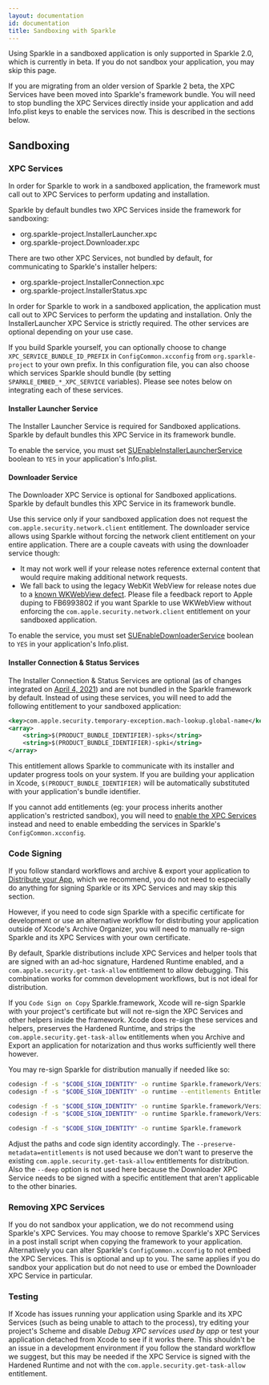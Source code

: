 ```yaml
---
layout: documentation
id: documentation
title: Sandboxing with Sparkle
---
```


Using Sparkle in a sandboxed application is only supported in Sparkle 2.0, which is currently in beta. If you do not sandbox your application, you may skip this page.

If you are migrating from an older version of Sparkle 2 beta, the XPC Services have been moved into Sparkle's framework bundle. You will need to stop bundling the XPC Services directly inside your application and add Info.plist keys to enable the services now. This is described in the sections below.

## Sandboxing

### XPC Services

In order for Sparkle to work in a sandboxed application, the framework must call out to XPC Services to perform updating and installation.

Sparkle by default bundles two XPC Services inside the framework for sandboxing:

* org.sparkle-project.InstallerLauncher.xpc
* org.sparkle-project.Downloader.xpc

There are two other XPC Services, not bundled by default, for communicating to Sparkle's installer helpers:

* org.sparkle-project.InstallerConnection.xpc
* org.sparkle-project.InstallerStatus.xpc

In order for Sparkle to work in a sandboxed application, the application must call out to XPC Services to perform the updating and installation. Only the InstallerLauncher XPC Service is strictly required. The other services are optional depending on your use case.

If you build Sparkle yourself, you can optionally choose to change `XPC_SERVICE_BUNDLE_ID_PREFIX` in `ConfigCommon.xcconfig` from `org.sparkle-project` to your own prefix. In this configuration file, you can also choose which services Sparkle should bundle (by setting `SPARKLE_EMBED_*_XPC_SERVICE` variables). Please see notes below on integrating each of these services.

#### Installer Launcher Service

The Installer Launcher Service is required for Sandboxed applications. Sparkle by default bundles this XPC Service in its framework bundle.

To enable the service, you must set [SUEnableInstallerLauncherService](/documentation/customization#sandboxing-settings) boolean to `YES` in your application's Info.plist.

#### Downloader Service

The Downloader XPC Service is optional for Sandboxed applications. Sparkle by default bundles this XPC Service in its framework bundle.

Use this service only if your sandboxed application does not request the `com.apple.security.network.client` entitlement. The downloader service allows using Sparkle without forcing the network client entitlement on your entire application. There are a couple caveats with using the downloader service though:

* It may not work well if your release notes reference external content that would require making additional network requests.
* We fall back to using the legacy WebKit WebView for release notes due to a [known WKWebView defect](https://github.com/feedback-assistant/reports/issues/1). Please file a feedback report to Apple duping to FB6993802 if you want Sparkle to use WKWebView without enforcing the `com.apple.security.network.client` entitlement on your sandboxed application.

To enable the service, you must set [SUEnableDownloaderService](/documentation/customization#sandboxing-settings) boolean to `YES` in your application's Info.plist.

#### Installer Connection & Status Services

The Installer Connection & Status Services are optional (as of changes integrated on [April 4, 2021](https://github.com/sparkle-project/Sparkle/pull/1812)) and are not bundled in the Sparkle framework by default. Instead of using these services, you will need to add the following entitlement to your sandboxed application:

```xml
<key>com.apple.security.temporary-exception.mach-lookup.global-name</key>
<array>
    <string>$(PRODUCT_BUNDLE_IDENTIFIER)-spks</string>
    <string>$(PRODUCT_BUNDLE_IDENTIFIER)-spki</string>
</array>
```

This entitlement allows Sparkle to communicate with its installer and updater progress tools on your system. If you are building your application in Xcode, `$(PRODUCT_BUNDLE_IDENTIFIER)` will be automatically substituted with your application's bundle identifier.

If you cannot add entitlements (eg: your process inherits another application's restricted sandbox), you will need to [enable the XPC Services](/documentation/customization#sandboxing-settings) instead and need to enable embedding the services in Sparkle's `ConfigCommon.xcconfig`.

### Code Signing

If you follow standard workflows and archive & export your application to [Distribute your App](/documentation#4-distributing-your-app), which we recommend, you do not need to especially do anything for signing Sparkle or its XPC Services and may skip this section.

However, if you need to code sign Sparkle with a specific certificate for development or use an alternative workflow for distributing your application outside of Xcode's Archive Organizer, you will need to manually re-sign Sparkle and its XPC Services with your own certificate.

By default, Sparkle distributions include XPC Services and helper tools that are signed with an ad-hoc signature, Hardened Runtime enabled, and a `com.apple.security.get-task-allow` entitlement to allow debugging. This combination works for common development workflows, but is not ideal for distribution.

If you `Code Sign on Copy` Sparkle.framework, Xcode will re-sign Sparkle with your project's certificate but will not re-sign the XPC Services and other helpers inside the framework. Xcode does re-sign these services and helpers, preserves the Hardened Runtime, and strips the `com.apple.security.get-task-allow` entitlements when you Archive and Export an application for notarization and thus works sufficiently well there however.

You may re-sign Sparkle for distribution manually if needed like so:

```sh
codesign -f -s "$CODE_SIGN_IDENTITY" -o runtime Sparkle.framework/Versions/B/XPCServices/org.sparkle-project.InstallerLauncher.xpc
codesign -f -s "$CODE_SIGN_IDENTITY" -o runtime --entitlements Entitlements/org.sparkle-project.Downloader.entitlements Sparkle.framework/Versions/B/XPCServices/org.sparkle-project.Downloader.xpc

codesign -f -s "$CODE_SIGN_IDENTITY" -o runtime Sparkle.framework/Versions/B/Autoupdate
codesign -f -s "$CODE_SIGN_IDENTITY" -o runtime Sparkle.framework/Versions/B/Updater.app

codesign -f -s "$CODE_SIGN_IDENTITY" -o runtime Sparkle.framework
```

Adjust the paths and code sign identity accordingly. The `--preserve-metadata=entitlements` is not used because we don't want to preserve the existing `com.apple.security.get-task-allow` entitlements for distribution. Also the `--deep` option is not used here because the Downloader XPC Service needs to be signed with a specific entitlement that aren't applicable to the other binaries.

### Removing XPC Services

If you do not sandbox your application, we do not recommend using Sparkle's XPC Services. You may choose to remove Sparkle's XPC Services in a post install script when copying the framework to your application. Alternatively you can alter Sparkle's `ConfigCommon.xcconfig` to not embed the XPC Services. This is optional and up to you. The same applies if you do sandbox your application but do not need to use or embed the Downloader XPC Service in particular.

### Testing

If Xcode has issues running your application using Sparkle and its XPC Services (such as being unable to attach to the process), try editing your project's Scheme and disable *Debug XPC services used by app* or test your application detached from Xcode to see if it works there. This shouldn't be an issue in a development environment if you follow the standard workflow we suggest, but this may be needed if the XPC Service is signed with the Hardened Runtime and not with the `com.apple.security.get-task-allow` entitlement.
